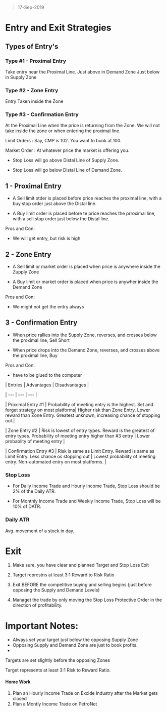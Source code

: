 > 17-Sep-2019
# Entry and Exit Strategies

## Types of Entry's

### Type #1 - Proximal Entry
Take entry near the Proximal Line.
Just above in Demand Zone
Just below in Supply Zone

### Type #2 - Zone Entry
Entry Taken inside the Zone

### Type #3 - Confirmation Entry
At the Proximal Line when the price is returning from the Zone.
We will not take inside the zone or when entering the proximal line.

Limit Orders
: Say, CMP is 102. You want to book at 100.

Market Order
: At whatever price the market is offering you.

  

- Stop Loss will go above Distal Line of Supply Zone.

  

- Stop Loss will go below Distal Line of Demand Zone.

  

## 1 - Proximal Entry

- A Sell limit otder is placed before price reaches the proximal line, with a buy stop order just above the Distal line.

  

- A Buy limit order is placed before te price reaches the prroximal line, with a sell stop order just below the Distal line.

  

Pros and Con:

- We will get entry, but risk is high

  

## 2 - Zone Entry

- A Sell limit or market order is placed when price is anywhere inside the Zupply Zone

  

- A Buy limit or market order is placed when price is anywher inside the Demand Zone

  

Pros and Con:

- We might not get the entry always

  

## 3 - Confirmation Entry

- When price rallies into the Supply Zone, reverses, and crosses below the proximal line, Sell Short

  

- When price drops into the Demand Zone, reverses, and crosses above the proximal line, Buy

  

Pros and Con:

- have to be glued to the computer

  
  

| Entries | Advantages | Disadvantages |

| --- | --- | --- |

| Proximal Entry #1 | Probability of meeting entry is the highest. Set and forget strategy on most platforms| Higher risk than Zone Entry. Lower reward than Zone Entry. Greatest unknown, increasing chance of stopping out.|

| Zone Entry #2 | Risk is lowest of entry types. Reward is the greatest of entry types. Probability of meeting entry higher than #3 entry | Lower probablity of meeting entry |

| Confirmation Entry #3 | Risk is same as Limit Entry. Reward is same as Limit Entry. Less chance os stopping out | Lowest probability of meeting entry. Non-automated entry on most platforms. |

  

### Stop Loss

- For Daily Income Trade and Hourly Income Trade, Stop Loss should be 2% of the Daily ATR.

- For Monthly Income Trade and Weekly Income Trade, Stop Loss will be 10% of DATR.

  

### Daily ATR

Avg. movement of a stock in day.

  

# Exit

1. Make sure, you have clear and planned Target and Stop Loss Exit

2. Target represtns at least 3:1 Reward to Risk Ratio

3. Exit BEFORE the competitive buying and selling begins (just before opposing the Supply and Demand Levels)

4. Managet the trade by only moving the Stop Loss Protective Order in the direction of profitability.

  

# Important Notes:
- Always set your target just below the opposing Supply Zone
- Opposing Supply and Demand Zone are just to book profits.
-   

Targets are set slightly before the opposing Zones

Target represents at least 3:1 Risk to Reward Ratio.

#### Home Work
1. Plan an Hourly Income Trade on Excide Industry after the Market gets closed
2. Plan a Montly Income Trade on PetroNet
<!--stackedit_data:
eyJoaXN0b3J5IjpbLTE3NTk2OTY0MjcsNTk0MDM3NDksMTY5MD
Q0NzM0NF19
-->